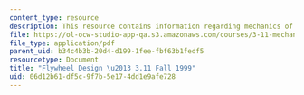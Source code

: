 ```yaml
---
content_type: resource
description: This resource contains information regarding mechanics of materials.
file: https://ol-ocw-studio-app-qa.s3.amazonaws.com/courses/3-11-mechanics-of-materials-fall-1999/06d12b61df5c9f7b5e174dd1e9afe728_MIT3_11F99_flywheel.pdf
file_type: application/pdf
parent_uid: b34c4b3b-20d4-d199-1fee-fbf63b1fedf5
resourcetype: Document
title: "Flywheel Design \u2013 3.11 Fall 1999"
uid: 06d12b61-df5c-9f7b-5e17-4dd1e9afe728
---
```

